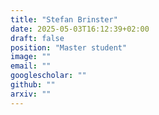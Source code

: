 ```yaml
---
title: "Stefan Brinster"
date: 2025-05-03T16:12:39+02:00
draft: false
position: "Master student"
image: ""
email: ""
googlescholar: ""
github: ""
arxiv: ""
---
```


